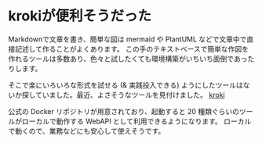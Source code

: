 # krokiが便利そうだった

Markdownで文章を書き、簡単な図は mermaid や PlantUML などで文章中で直接記述して作ることがよくあります。
この手のテキストベースで簡単な作図を作れるツールは多数あり、色々と試したくても環境構築がいちいち面倒であったりします。

そこで楽にいろいろな形式を試せる (& 実践投入できる) ようにしたツールはないか探していました。最近、よさそうなツールを見付けました。
[kroki](https://kroki.io/)

公式の Docker リポジトリが用意されており、起動すると 20 種類ぐらいのツールがローカルで動作する WebAPI として利用できるようになります。
ローカルで動くので、業務などにも安心して使えそうです。
